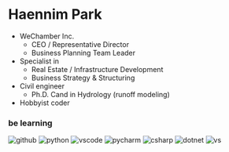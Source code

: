 # Haennim Park

+ WeChamber Inc.
  + CEO / Representative Director
  + Business Planning Team Leader
+ Specialist in
  + Real Estate / Infrastructure Development
  + Business Strategy & Structuring
+ Civil engineer
  + Ph.D. Cand in Hydrology (runoff modeling)
+ Hobbyist coder



### be learning

![github](https://img.shields.io/badge/GitHub-black?logo=Github) ![python](https://img.shields.io/badge/Python-black?logo=Python) ![vscode](https://img.shields.io/badge/VS_Code-black?logo=visualstudiocode) ![pycharm](https://img.shields.io/badge/-PyCharm-black?logo=PyCharm) ![csharp](https://img.shields.io/badge/-CSharp-black?logo=CSharp) ![dotnet](https://img.shields.io/badge/-.NET-black?logo=dotnet) ![vs](https://img.shields.io/badge/-Visual_Studio-black?logo=VisualStudio)

